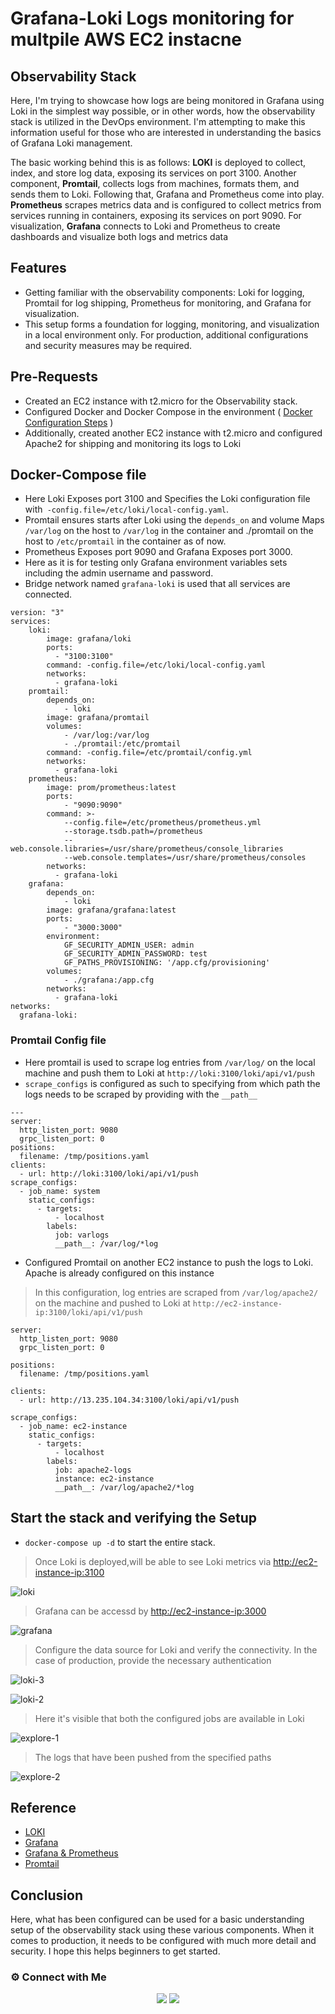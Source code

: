 # Grafana-Loki Logs monitoring for multpile AWS EC2 instacne
## Observability Stack

Here, I'm trying to showcase how logs are being monitored in Grafana using Loki in the simplest way possible, or in other words, how the observability stack is utilized in the DevOps environment. I'm attempting to make this information useful for those who are interested in understanding the basics of Grafana Loki management.

The basic working behind this is as follows: **LOKI** is deployed to collect, index, and store log data, exposing its services on port 3100. Another component, **Promtail**, collects logs from machines, formats them, and sends them to Loki. Following that, Grafana and Prometheus come into play. **Prometheus** scrapes metrics data and is configured to collect metrics from services running in containers, exposing its services on port 9090. For visualization, **Grafana** connects to Loki and Prometheus to create dashboards and visualize both logs and metrics data

## Features
- Getting familiar with the observability components: Loki for logging, Promtail for log shipping, Prometheus for monitoring, and Grafana for visualization.
- This setup forms a foundation for logging, monitoring, and visualization in a local environment only. For production, additional configurations and security measures may be required.

## Pre-Requests
- Created an EC2 instance with t2.micro for the Observability stack.
- Configured Docker and Docker Compose in the environment ( [Docker Configuration Steps](https://docs.docker.com/engine/install/ubuntu/) ) 
- Additionally, created another EC2 instance with t2.micro and configured Apache2 for shipping and monitoring its logs to Loki


## Docker-Compose file 
- Here Loki Exposes port 3100 and Specifies the Loki configuration file with` -config.file=/etc/loki/local-config.yaml`.
- Promtail ensures starts after Loki using the `depends_on` and volume Maps `/var/log` on the host to `/var/log` in the container and ./promtail on the host to `/etc/promtail` in the container as of now.
- Prometheus Exposes port 9090 and Grafana Exposes port 3000. 
- Here as it is for testing only Grafana environment variables sets including the admin username and password.
- Bridge network named `grafana-loki` is used that all services are connected.

```
version: "3"
services:
    loki:
        image: grafana/loki
        ports:
          - "3100:3100"
        command: -config.file=/etc/loki/local-config.yaml
        networks:
          - grafana-loki
    promtail:
        depends_on:
            - loki
        image: grafana/promtail
        volumes:
            - /var/log:/var/log
            - ./promtail:/etc/promtail
        command: -config.file=/etc/promtail/config.yml
        networks:
          - grafana-loki
    prometheus:
        image: prom/prometheus:latest
        ports:
            - "9090:9090"
        command: >-
            --config.file=/etc/prometheus/prometheus.yml
            --storage.tsdb.path=/prometheus
            --web.console.libraries=/usr/share/prometheus/console_libraries
            --web.console.templates=/usr/share/prometheus/consoles
        networks:
          - grafana-loki
    grafana:
        depends_on:
            - loki
        image: grafana/grafana:latest
        ports:
            - "3000:3000"
        environment:
            GF_SECURITY_ADMIN_USER: admin
            GF_SECURITY_ADMIN_PASSWORD: test
            GF_PATHS_PROVISIONING: '/app.cfg/provisioning'
        volumes:
            - ./grafana:/app.cfg
        networks:
          - grafana-loki
networks:
  grafana-loki:
```
### Promtail Config file
- Here promtail is used to scrape log entries from `/var/log/` on the local machine and push them to Loki at `http://loki:3100/loki/api/v1/push`
- `scrape_configs` is configured as such to specifying from which path the logs needs to be scraped by providing with the `__path__`
```
---
server:
  http_listen_port: 9080
  grpc_listen_port: 0
positions:
  filename: /tmp/positions.yaml
clients:
  - url: http://loki:3100/loki/api/v1/push
scrape_configs:
  - job_name: system
    static_configs:
      - targets:
          - localhost
        labels:
          job: varlogs
          __path__: /var/log/*log
```
- Configured Promtail on another EC2 instance to push the logs to Loki. Apache is already configured on this instance
> In this configuration, log entries are scraped from `/var/log/apache2/` on the machine and pushed to Loki at `http://ec2-instance-ip:3100/loki/api/v1/push`
```
server:
  http_listen_port: 9080
  grpc_listen_port: 0

positions:
  filename: /tmp/positions.yaml

clients:
  - url: http://13.235.104.34:3100/loki/api/v1/push

scrape_configs:
  - job_name: ec2-instance
    static_configs:
      - targets:
          - localhost
        labels:
          job: apache2-logs
          instance: ec2-instance
          __path__: /var/log/apache2/*log
```
## Start the stack and verifying the Setup

- `docker-compose up -d` to start the entire stack.
> Once Loki is deployed,will be able to see Loki metrics via [http://ec2-instance-ip:3100](http://ec2-instance-ip:3100)

![loki](https://github.com/ajish-antony/Grafana-Loki-Observability-Stack/assets/48723128/0fa96177-38a4-44eb-bb94-4f8073d9af5d)

>Grafana can be accessd by  [http://ec2-instance-ip:3000](http://ec2-instance-ip:3000) 

![grafana](https://github.com/ajish-antony/Grafana-Loki-Observability-Stack/assets/48723128/f5c2601e-d7eb-4230-b622-28b325b8717e)

> Configure the data source for Loki and verify the connectivity. In the case of production, provide the necessary authentication

![loki-3](https://github.com/ajish-antony/Grafana-Loki-Observability-Stack/assets/48723128/3700d244-1368-410c-bc2e-5603fa591583)

![loki-2](https://github.com/ajish-antony/Grafana-Loki-Observability-Stack/assets/48723128/97090a54-9c8c-498e-82ca-306348fde50b)


>Here it's visible that both the configured jobs are available in Loki

![explore-1](https://github.com/ajish-antony/Grafana-Loki-Observability-Stack/assets/48723128/d44c6856-7bf3-4743-b4e1-4b0a41d8a52a)

>The logs that have been pushed from the specified paths

![explore-2](https://github.com/ajish-antony/Grafana-Loki-Observability-Stack/assets/48723128/5715ebeb-fc39-4209-b7b0-3535981f7350)

## Reference
- [LOKI](https://grafana.com/oss/loki/)
- [Grafana](https://grafana.com/oss/grafana/)
- [Grafana & Prometheus](https://grafana.com/docs/grafana/latest/getting-started/get-started-grafana-prometheus/)
- [Promtail](https://grafana.com/docs/loki/latest/send-data/promtail/)


## Conclusion

Here, what has been configured can be used for a basic understanding setup of the observability stack using these various components. When it comes to production, it needs to be configured with much more detail and security. I hope this helps beginners to get started.


### ⚙️ Connect with Me

<p align="center">
<a href="mailto:ajishantony95@gmail.com"><img src="https://img.shields.io/badge/Gmail-D14836?style=for-the-badge&logo=gmail&logoColor=white"/></a>
<a href="https://www.linkedin.com/in/ajish-antony/"><img src="https://img.shields.io/badge/LinkedIn-0077B5?style=for-the-badge&logo=linkedin&logoColor=white"/></a>
